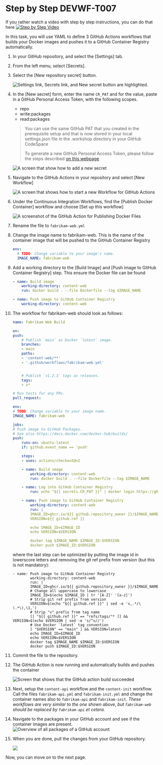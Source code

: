 # Step by Step DEVWF-T007

If you rather watch a video with step by step instructions, you can do that here
[![Step by Step Video](https://img.youtube.com/vi/2FgK5SNVFCA/0.jpg)](https://www.youtube.com/watch?v=2FgK5SNVFCA)

In this task, you will use YAML to define 3 GitHub Actions workflows that builds your Docker images and pushes it to a GitHub Container Registry automatically.

1. In your GitHub repository, and select the [Settings] tab.

2. From the left menu, select [Secrets].

3. Select the [New repository secret] button.

    ![Settings link, Secrets link, and New secret button are highlighted.](https://raw.githubusercontent.com/CloudLabsAI-Azure/AIW-DevOps/main/Assets/2020-08-24-21-45-42.png)

4. In the [New secret] form, enter the name `CR_PAT` and for the value, paste in a GitHub Personal Access Token, with the following scopes.

    * repo
    * write:packages
    * read:packages

    > You can use the same GitHub PAT that you created in the prerequisite setup and that is now stored in your local settings.json file in the .workshop directory in your GitHub CodeSpace
    >
    > To generate a new GitHub Personal Access Token, please follow the steps described [on this webpage](https://docs.github.com/en/free-pro-team@latest/github/authenticating-to-github/creating-a-personal-access-token).

    ![A screen that show how to add a new secret](https://raw.githubusercontent.com/CloudLabsAI-Azure/AIW-DevOps/main/Assets/newsecret.png)

5. Navigate to the GitHub Actions in your repository and select [New Workflow]

    ![A screen that shows how to start a new Workflow for GitHub Actions](https://raw.githubusercontent.com/CloudLabsAI-Azure/AIW-DevOps/main/Assets/newworkflow.png)

6. Under the Continuous Integration Workflows, find the [Publish Docker Container] workflow and choose [Set up this workflow]

    ![A screenshot of the GitHub Action for Publishing Docker Files](/Assets/PublishDocker.png)


7. Rename the file to `fabrikam-web.yml`

8. Change the image name to fabrikam-web. This is the name of the container image that will be pushed to the GitHub Container Registry

    ```YAML
    env:
      # TODO: Change variable to your image's name.
      IMAGE_NAME: fabrikam-web
    ```

9. Add a working directory to the [Build Image] and [Push image to GitHub Container Registry] step. This ensure the Docker file can be found

    ```YAML
    - name: Build image
        working-directory: content-web
        run: docker build . --file Dockerfile --tag $IMAGE_NAME

    - name: Push image to GitHub Container Registry
        working-directory: content-web
    ```

10. The workflow for fabrikam-web should look as follows:
    ```yaml
    name: Fabrikam Web Build

    on:
    push:
        # Publish `main` as Docker `latest` image.
        branches:
        - main
        paths:
        - 'content-web/**'
        - '.github/workflows/fabrikam-web.yml'


        # Publish `v1.2.3` tags as releases.
        tags:
        - v*

    # Run tests for any PRs.
    pull_request:

    env:
    # TODO: Change variable to your image name.
    IMAGE_NAME: fabrikam-web

    jobs:
    # Push image to GitHub Packages.
    # See also https://docs.docker.com/docker-hub/builds/
    push:
        runs-on: ubuntu-latest
        if: github.event_name == 'push'

        steps:
        - uses: actions/checkout@v2

        - name: Build image
            working-directory: content-web
            run: docker build . --file Dockerfile --tag $IMAGE_NAME

        - name: Log into GitHub Container Registry
            run: echo "${{ secrets.CR_PAT }}" | docker login https://ghcr.io -u ${{ github.actor }} --password-stdin

        - name: Push image to GitHub Container Registry
            working-directory: content-web
            run: |
            IMAGE_ID=ghcr.io/${{ github.repository_owner }}/$IMAGE_NAME
            VERSION=${{ github.ref }}

            echo IMAGE_ID=$IMAGE_ID
            echo VERSION=$VERSION

            docker tag $IMAGE_NAME $IMAGE_ID:$VERSION
            docker push $IMAGE_ID:$VERSION
    ```

    where the last step can be optimized by putting the image id in lowerscore letters and removing the git ref prefix from version (but this is not mandatory):
    
    ```
    - name: Push image to GitHub Container Registry
            working-directory: content-web
            run: |
            IMAGE_ID=ghcr.io/${{ github.repository_owner }}/$IMAGE_NAME
            # Change all uppercase to lowercase
            IMAGE_ID=$(echo $IMAGE_ID | tr '[A-Z]' '[a-z]')
            # Strip git ref prefix from version
            VERSION=$(echo "${{ github.ref }}" | sed -e 's,.*/\(.*\),\1,')
            # Strip "v" prefix from tag name
            [[ "${{ github.ref }}" == "refs/tags/"* ]] && VERSION=$(echo $VERSION | sed -e 's/^v//')
            # Use Docker `latest` tag convention
            [ "$VERSION" == "main" ] && VERSION=latest
            echo IMAGE_ID=$IMAGE_ID
            echo VERSION=$VERSION
            docker tag $IMAGE_NAME $IMAGE_ID:$VERSION
            docker push $IMAGE_ID:$VERSION
    ```

11. Commit the file to the repository.

12. The GitHub Action is now running and automatically builds and pushes the container

    ![Screen that shows that the GitHub action build succeeded](/Assets/buildsucceed.png)

13. Next, setup the `content-api` workflow and the `content-init` workflow. Call the files `fabrikam-api.yml` and `fabrikam-init.yml` and change the container names also to `fabrikam-api` and `fabrikam-init`.
*These workflows are very similar to the one shown above, but `fabrikam-web` should be replaced by `fabrikam-api` et cetera.*

14. Navigate to the packages in your GitHub account and see if the container images are present.
    ![Overview of all packages of a GitHub account](/Assets/packages.png)

15. When you are done, pull the changes from your GitHub repository.

    ![](/Assets/2020-10-05-12-10-11.png)
    
 Now, you can move on to the next page.
